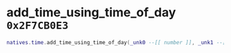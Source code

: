 # add_time_using_time_of_day `0x2F7CB0E3`

```lua
natives.time.add_time_using_time_of_day(_unk0 --[[ number ]], _unk1 --[[ number ]])
```